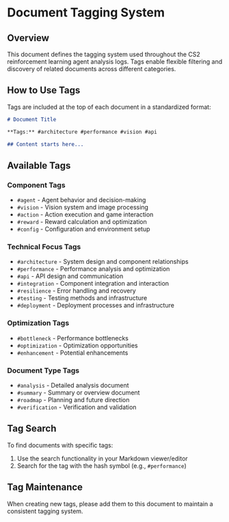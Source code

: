 # Document Tagging System

## Overview
This document defines the tagging system used throughout the CS2 reinforcement learning agent analysis logs. Tags enable flexible filtering and discovery of related documents across different categories.

## How to Use Tags
Tags are included at the top of each document in a standardized format:

```markdown
# Document Title

**Tags:** #architecture #performance #vision #api

## Content starts here...
```

## Available Tags

### Component Tags
- `#agent` - Agent behavior and decision-making
- `#vision` - Vision system and image processing
- `#action` - Action execution and game interaction
- `#reward` - Reward calculation and optimization
- `#config` - Configuration and environment setup

### Technical Focus Tags
- `#architecture` - System design and component relationships
- `#performance` - Performance analysis and optimization
- `#api` - API design and communication
- `#integration` - Component integration and interaction
- `#resilience` - Error handling and recovery
- `#testing` - Testing methods and infrastructure
- `#deployment` - Deployment processes and infrastructure

### Optimization Tags
- `#bottleneck` - Performance bottlenecks
- `#optimization` - Optimization opportunities
- `#enhancement` - Potential enhancements

### Document Type Tags
- `#analysis` - Detailed analysis document
- `#summary` - Summary or overview document
- `#roadmap` - Planning and future direction
- `#verification` - Verification and validation

## Tag Search
To find documents with specific tags:
1. Use the search functionality in your Markdown viewer/editor
2. Search for the tag with the hash symbol (e.g., `#performance`)

## Tag Maintenance
When creating new tags, please add them to this document to maintain a consistent tagging system. 
